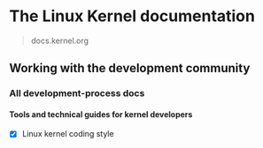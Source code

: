 # The Linux Kernel documentation

> docs.kernel.org

## Working with the development community

### All development-process docs

#### Tools and technical guides for kernel developers

- [x] Linux kernel coding style
